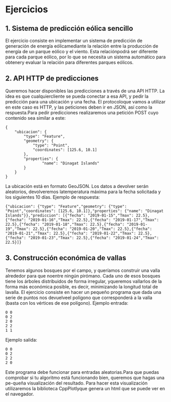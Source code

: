 # Ejercicios

## 1.  Sistema de predicción eólica sencillo

El ejercicio consiste en implementar un sistema de predicción de generación de energía eólicamediante la relación entre la producción de energía de un parque eólico y el viento. Esta relaciónpodrá ser diferente para cada parque eólico, por lo que se necesita un sistema automático para obtenery evaluar la relación para diferentes parques eólicos.

## 2.  API HTTP de predicciones

Queremos hacer disponibles las predicciones a través de una API HTTP. La idea es que cualquiercliente se pueda conectar a esa API, y pedir la predicción para una ubicación y una fecha. El protocoloque vamos a utilizar en este caso es HTTP, y las peticiones deben ir en JSON, así como la respuesta.Para pedir predicciones realizaremos una petición POST cuyo contenido sea similar a este:

    {
        "ubicacion": {
            "type": "Feature",
            "geometry": {
                "type": "Point",
                "coordinates": [125.6, 10.1]
            },
            "properties": {
                    "name": "Dinagat Islands"
            }
        }
    }
    
La ubicación está en formato GeoJSON. Los datos a devolver serán aleatorios, devolveremos latemperatura máxima para la fecha solicitada y los siguientes 10 días. Ejemplo de respuesta:

    {"ubicacion": {"type": "Feature","geometry": {"type": "Point","coordinates": [125.6, 10.1]},"properties": {"name": "Dinagat Islands"}},"prediccion": [{"fecha": "2019-01-15","Tmax": 22.5},{"fecha": "2019-01-16","Tmax": 22.5},{"fecha": "2019-01-17","Tmax": 22.5},{"fecha": "2019-01-18","Tmax": 22.5},{"fecha": "2019-01-19","Tmax": 22.5},{"fecha": "2019-01-20","Tmax": 22.5},{"fecha": "2019-01-21","Tmax": 22.5},{"fecha": "2019-01-22","Tmax": 22.5},{"fecha": "2019-01-23","Tmax": 22.5},{"fecha": "2019-01-24","Tmax": 22.5}]}

## 3.  Construcción económica de vallas

Tenemos algunos bosques por el campo, y queríamos construir una valla alrededor para que noentre ningún pirómano. Cada uno de esos bosques tiene los árboles distribuidos de forma irregular, yqueremos vallarlos de la forma más económica posible, es decir, minimizando la longitud total de lavalla. El ejercicio consiste en hacer un pequeño programa que dada una serie de puntos nos devuelveel polígono que corresponderá a la valla (basta con los vértices de ese polígono). Ejemplo entrada:

    0 0
    0 2
    2 0
    2 2
    1 1

Ejemplo salida:

    0 0
    0 2
    2 2
    2 0

Este programa debe funcionar para entradas aleatorias.Para que puedas comprobar si tu algoritmo está funcionando bien, queremos que hagas una pe-queña visualización del resultado. Para hacer esta visualización utilizaremos la biblioteca CppPlotlyque genera un html que se puede ver en el navegador. 
